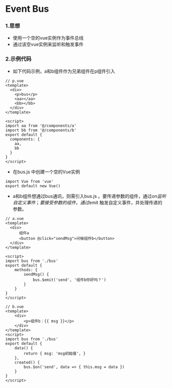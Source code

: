 # Event Bus

### 1.思想

- 使用一个空的vue实例作为事件总线
- 通过该空vue实例来监听和触发事件

### 2.示例代码

- 如下代码示例，a和b组件作为兄弟组件在p组件引入

```
// p.vue
<template>
  <div>
    <p>bus</p>
    <aa></aa>
    <bb></bb> 
  </div>
</template>

<script>
import aa from '@/components/a'
import bb from '@/components/b'
export default {
  components: {
    aa,
    bb
  }
} 
</script>
```

- 在bus.js 中创建一个空的Vue实例

```
import Vue from 'vue'
export default new Vue()
```

- a和b组件想通过bus通讯，则需引入bus.js 。要传递参数的组件，通过$on监听自定义事件；要接受参数的组件，通过$emit 触发自定义事件，并处理传递的参数。

```
// a.vue
<template>
  <div>
      组件a
      <button @click="sendMsg">问候组件b</button>
  </div>
</template>

<script>
import bus from './bus'
export default {
    methods: {
        sendMsg() {
            bus.$emit('send', '组件b你好吗？')
        }
    }
}
</script>
```

```
// b.vue 
<template>
	<div>
		<p>组件b：{{ msg }}</p>
	</div>
</template> 
<script> 
import bus from './bus'
export default {
	data() {
		return { msg: 'msg初始值', }
	},
	created() {
		bus.$on('send', data => { this.msg = data })
	}
} 
</script>
```


